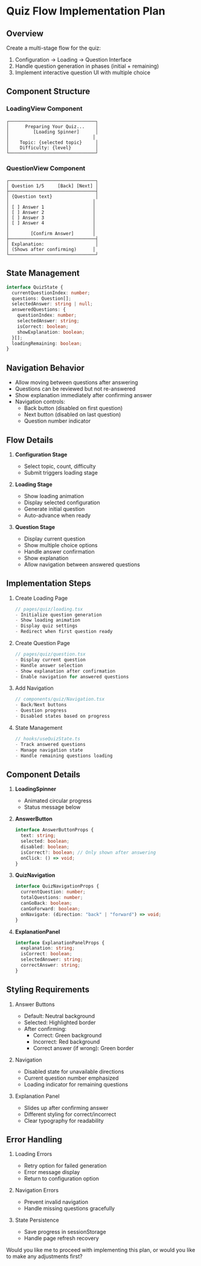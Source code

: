 # Quiz Flow Implementation Plan

## Overview

Create a multi-stage flow for the quiz:

1. Configuration → Loading → Question Interface
2. Handle question generation in phases (initial + remaining)
3. Implement interactive question UI with multiple choice

## Component Structure

### LoadingView Component

```
┌────────────────────────────────┐
│      Preparing Your Quiz...    │
│         [Loading Spinner]      │
│                               │
│    Topic: {selected topic}     │
│    Difficulty: {level}         │
└────────────────────────────────┘
```

### QuestionView Component

```
┌────────────────────────────────┐
│ Question 1/5     [Back] [Next] │
├────────────────────────────────┤
│ {Question text}                │
│                               │
│ [ ] Answer 1                  │
│ [ ] Answer 2                  │
│ [ ] Answer 3                  │
│ [ ] Answer 4                  │
│                               │
│        [Confirm Answer]       │
├────────────────────────────────┤
│ Explanation:                   │
│ (Shows after confirming)      │
└────────────────────────────────┘
```

## State Management

```typescript
interface QuizState {
  currentQuestionIndex: number;
  questions: Question[];
  selectedAnswer: string | null;
  answeredQuestions: {
    questionIndex: number;
    selectedAnswer: string;
    isCorrect: boolean;
    showExplanation: boolean;
  }[];
  loadingRemaining: boolean;
}
```

## Navigation Behavior

- Allow moving between questions after answering
- Questions can be reviewed but not re-answered
- Show explanation immediately after confirming answer
- Navigation controls:
  - Back button (disabled on first question)
  - Next button (disabled on last question)
  - Question number indicator

## Flow Details

1. **Configuration Stage**

   - Select topic, count, difficulty
   - Submit triggers loading stage

2. **Loading Stage**

   - Show loading animation
   - Display selected configuration
   - Generate initial question
   - Auto-advance when ready

3. **Question Stage**
   - Display current question
   - Show multiple choice options
   - Handle answer confirmation
   - Show explanation
   - Allow navigation between answered questions

## Implementation Steps

1. Create Loading Page

   ```typescript
   // pages/quiz/loading.tsx
   - Initialize question generation
   - Show loading animation
   - Display quiz settings
   - Redirect when first question ready
   ```

2. Create Question Page

   ```typescript
   // pages/quiz/question.tsx
   - Display current question
   - Handle answer selection
   - Show explanation after confirmation
   - Enable navigation for answered questions
   ```

3. Add Navigation

   ```typescript
   // components/quiz/Navigation.tsx
   - Back/Next buttons
   - Question progress
   - Disabled states based on progress
   ```

4. State Management
   ```typescript
   // hooks/useQuizState.ts
   - Track answered questions
   - Manage navigation state
   - Handle remaining questions loading
   ```

## Component Details

1. **LoadingSpinner**

   - Animated circular progress
   - Status message below

2. **AnswerButton**

   ```typescript
   interface AnswerButtonProps {
     text: string;
     selected: boolean;
     disabled: boolean;
     isCorrect?: boolean; // Only shown after answering
     onClick: () => void;
   }
   ```

3. **QuizNavigation**

   ```typescript
   interface QuizNavigationProps {
     currentQuestion: number;
     totalQuestions: number;
     canGoBack: boolean;
     canGoForward: boolean;
     onNavigate: (direction: "back" | "forward") => void;
   }
   ```

4. **ExplanationPanel**
   ```typescript
   interface ExplanationPanelProps {
     explanation: string;
     isCorrect: boolean;
     selectedAnswer: string;
     correctAnswer: string;
   }
   ```

## Styling Requirements

1. Answer Buttons

   - Default: Neutral background
   - Selected: Highlighted border
   - After confirming:
     - Correct: Green background
     - Incorrect: Red background
     - Correct answer (if wrong): Green border

2. Navigation

   - Disabled state for unavailable directions
   - Current question number emphasized
   - Loading indicator for remaining questions

3. Explanation Panel
   - Slides up after confirming answer
   - Different styling for correct/incorrect
   - Clear typography for readability

## Error Handling

1. Loading Errors

   - Retry option for failed generation
   - Error message display
   - Return to configuration option

2. Navigation Errors

   - Prevent invalid navigation
   - Handle missing questions gracefully

3. State Persistence
   - Save progress in sessionStorage
   - Handle page refresh recovery

Would you like me to proceed with implementing this plan, or would you like to make any adjustments first?
